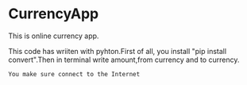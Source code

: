 # CurrencyApp
This is online currency app.

This code has wriiten with pyhton.First of all, you install "pip install convert".Then in terminal write amount,from currency and to currency.


    You make sure connect to the Internet

